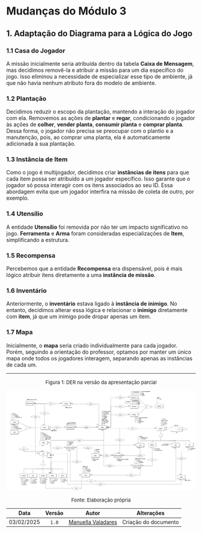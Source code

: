 # Mudanças do Módulo 3

## 1. Adaptação do Diagrama para a Lógica do Jogo

### 1.1 Casa do Jogador
A missão inicialmente seria atribuída dentro da tabela **Caixa de Mensagem**, mas decidimos removê-la e atribuir a missão para um dia específico do jogo. Isso eliminou a necessidade de especializar esse tipo de ambiente, já que não havia nenhum atributo fora do modelo de ambiente.

### 1.2 Plantação
Decidimos reduzir o escopo da plantação, mantendo a interação do jogador com ela. Removemos as ações de **plantar** e **regar**, condicionando o jogador às ações de **colher**, **vender planta**, **consumir planta** e **comprar planta**. Dessa forma, o jogador não precisa se preocupar com o plantio e a manutenção, pois, ao comprar uma planta, ela é automaticamente adicionada à sua plantação.

### 1.3 Instância de Item
Como o jogo é multijogador, decidimos criar **instâncias de itens** para que cada item possa ser atribuído a um jogador específico. Isso garante que o jogador só possa interagir com os itens associados ao seu ID. Essa abordagem evita que um jogador interfira na missão de coleta de outro, por exemplo.

### 1.4 Utensílio
A entidade **Utensílio** foi removida por não ter um impacto significativo no jogo. **Ferramenta** e **Arma** foram consideradas especializações de **Item**, simplificando a estrutura.

### 1.5 Recompensa
Percebemos que a entidade **Recompensa** era dispensável, pois é mais lógico atribuir itens diretamente a uma **instância de missão**.

### 1.6 Inventário
Anteriormente, o **inventário** estava ligado à **instância de inimigo**. No entanto, decidimos alterar essa lógica e relacionar o **inimigo** diretamente com **item**, já que um inimigo pode dropar apenas um item.

### 1.7 Mapa
Inicialmente, o **mapa** seria criado individualmente para cada jogador. Porém, seguindo a orientação do professor, optamos por manter um único mapa onde todos os jogadores interagem, separando apenas as instâncias de cada um.

---

<font size="2"><p style="text-align: center">Figura 1: DER na versão da apresentação parcial</p></font>

![DER Atualizado](../img/DER_v4.png)

<font size="2"><p style="text-align: center">Fonte: Elaboração própria</p></font>

| Data | Versão | Autor | Alterações | 
| :--: | :----: | ----- | ---------- | 
| 03/02/2025 | `1.0` | [Manuella Valadares](https://github.com/manuvaladares) | Criação do documento |
